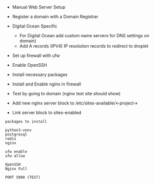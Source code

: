 - Manual Web Server Setup

- Register a domain with a Domain Registrar

- Digital Ocean Specific

  - For Digital Ocean add custom name servers for DNS settings on domain)
  - Add A records (IPV4) IP resolution records to redirect to droplet

- Set up firewall with ufw

- Enable OpenSSH

- Install necessary packages

- Install and Enable nginx in firewall

- Test by going to domain (nginx test site should show)

- Add new nginx server block to /etc/sites-available/<-project->

- Link server block to sites-enabled

```
packages to install

python3-venv
postgresql
redis
nginx

ufw enable
ufw allow

OpenSSH
Nginx Full

PORT 5000 (TEST)
```

